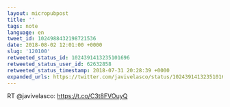 ```yaml
---
layout: micropubpost
title: ''
tags: note
language: en
tweet_id: 1024988432198721536
date: 2018-08-02 12:01:00 +0000
slug: '120100'
retweeted_status_id: 1024391413235101696
retweeted_status_user_id: 62632858
retweeted_status_timestamp: 2018-07-31 20:28:39 +0000
expanded_urls: https://twitter.com/javivelasco/status/1024391413235101697/photo/1,https://twitter.com/javivelasco/status/1024391413235101697/photo/1
---
```

RT @javivelasco: https://t.co/C3t8FVOuyQ
